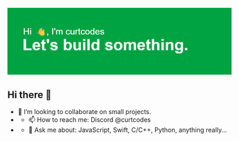 ![alt text](https://github.com/curt-codes/curt-codes/blob/main/header.png?raw=true)

## Hi there 👋
- 👯 I’m looking to collaborate on small projects.
- - 📫 How to reach me: Discord @curtcodes
- - 💬 Ask me about: JavaScript, Swift, C/C++, Python, anything really...
<!--
**curt-codes/curt-codes** is a ✨ _special_ ✨ repository because its `README.md` (this file) appears on your GitHub profile.

Here are some ideas to get you started:

- 🔭 I’m currently working on ...
- 🌱 I’m currently learning ...
- 👯 I’m looking to collaborate on ...
- 🤔 I’m looking for help with ...
- 💬 Ask me about ...
- 📫 How to reach me: ...
- 😄 Pronouns: ...
- ⚡ Fun fact: ...
-->
